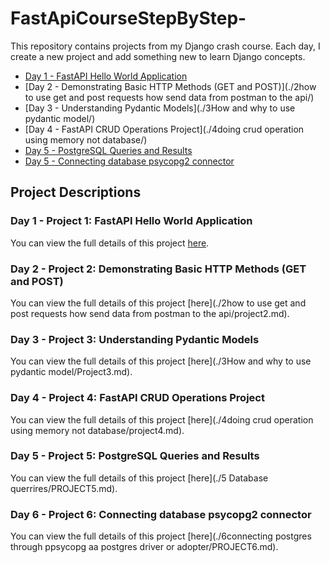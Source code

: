 # FastApiCourseStepByStep-
This repository contains projects from my Django crash course. Each day, I create a new project and add something new to learn Django concepts.

- [Day 1 - FastAPI Hello World Application](./1Hello_World_Program/)
- [Day 2 - Demonstrating Basic HTTP Methods (GET and POST)](./2how to use get and post requests how send data from postman to the api/)
- [Day 3 - Understanding Pydantic Models](./3How and why to use pydantic model/)
- [Day 4 - FastAPI CRUD Operations Project](./4doing crud operation using memory not database/)
- [Day 5 - PostgreSQL Queries and Results](./5Database_querrires/)
- [Day 5 - Connecting database psycopg2 connector](./gs51/)


## Project Descriptions

### Day 1 - Project 1: FastAPI Hello World Application
You can view the full details of this project [here](./1Hello_World_Program/project1.md).


### Day 2 - Project 2: Demonstrating Basic HTTP Methods (GET and POST)
You can view the full details of this project [here](./2how to use get and post requests how send data from postman to the api/project2.md).


### Day 3 - Project 3: Understanding Pydantic Models
You can view the full details of this project [here](./3How and why to use pydantic model/Project3.md).


### Day 4 - Project 4: FastAPI CRUD Operations Project
You can view the full details of this project [here](./4doing crud operation using memory not database/project4.md).


### Day 5 - Project 5: PostgreSQL Queries and Results
You can view the full details of this project [here](./5 Database querrires/PROJECT5.md).


### Day 6 - Project 6: Connecting database psycopg2 connector
You can view the full details of this project [here](./6connecting postgres through ppsycopg aa postgres driver or  adopter/PROJECT6.md).




